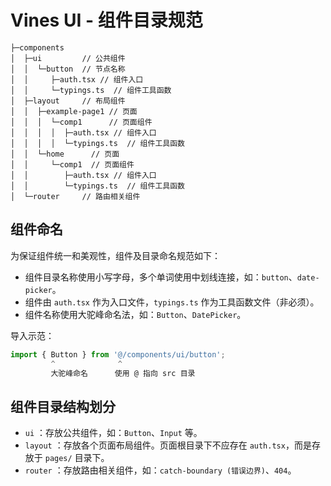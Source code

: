 # Vines UI - 组件目录规范

```
├─components
│  ├─ui         // 公共组件
│  │  └─button  // 节点名称
│  │     ├─auth.tsx // 组件入口
│  │     └─typings.ts  // 组件工具函数
│  ├─layout     // 布局组件
│  │  ├─example-page1 // 页面
│  │  │  └─comp1      // 页面组件
│  │  │  │  ├─auth.tsx // 组件入口
│  │  │  │  └─typings.ts  // 组件工具函数
│  │  └─home      // 页面
│  │     └─comp1  // 页面组件
│  │        ├─auth.tsx // 组件入口
│  │        └─typings.ts  // 组件工具函数
│  └─router     // 路由相关组件     
```

## 组件命名

为保证组件统一和美观性，组件及目录命名规范如下：

- 组件目录名称使用小写字母，多个单词使用中划线连接，如：`button`、`date-picker`。
- 组件由 `auth.tsx` 作为入口文件，`typings.ts` 作为工具函数文件（非必须）。
- 组件名称使用大驼峰命名法，如：`Button`、`DatePicker`。

导入示范：

```typescript jsx
import { Button } from '@/components/ui/button';
         ^              ^
         大驼峰命名      使用 @ 指向 src 目录
```

## 组件目录结构划分

- `ui` ：存放公共组件，如：`Button`、`Input` 等。
- `layout` ：存放各个页面布局组件。页面根目录下不应存在 `auth.tsx`，而是存放于 `pages/` 目录下。
- `router` ：存放路由相关组件，如：`catch-boundary (错误边界)`、`404`。